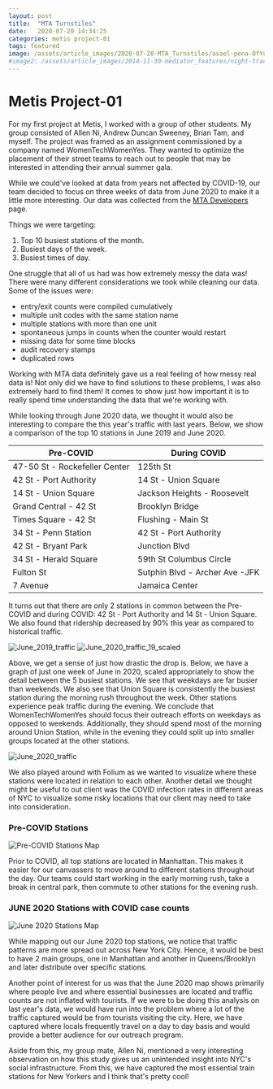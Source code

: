 ```yaml
---
layout: post
title:  "MTA Turnstiles"
date:   2020-07-20 14:34:25
categories: metis project-01
tags: featured
image: /assets/article_images/2020-07-20-MTA_Turnstiles/asael-pena-OfYuB4Aby1M-unsplash.jpg
#image2: /assets/article_images/2014-11-30-mediator_features/night-track-mobile.JPG
---
```

# Metis Project-01

For my first project at Metis, I worked with a group of other students. My group consisted of Allen Ni, Andrew Duncan Sweeney, Brian Tam, and myself. The project was framed as an assignment commissioned by a company named WomenTechWomenYes. They wanted to optimize the placement of their street teams to reach out to people that may be interested in attending their annual summer gala.  

While we could've looked at data from years not affected by COVID-19, our team decided to focus on three weeks of data from June 2020 to make it a little more interesting. Our data was collected from the [MTA Developers](http://web.mta.info/developers/turnstile.html) page.

Things we were targeting:
1. Top 10 busiest stations of the month.
2. Busiest days of the week.
3. Busiest times of day.

One struggle that all of us had was how extremely messy the data was! There were many different considerations we took while cleaning our data. Some of the issues were:

- entry/exit counts were compiled cumulatively
- multiple unit codes with the same station name
- multiple stations with more than one unit
- spontaneous jumps in counts when the counter would restart
- missing data for some time blocks
- audit recovery stamps
- duplicated rows

Working with MTA data definitely gave us a real feeling of how messy real data is! Not only did we have to find solutions to these problems, I was also extremely hard to find them! It comes to show just how important it is to really spend time understanding the data that we're working with.

While looking through June 2020 data, we thought it would also be interesting to compare the this year's traffic with last years. Below, we show a comparison of the top 10 stations in June 2019 and June 2020.

| Pre-COVID                         | During COVID                      |
|-----------------------------------|-----------------------------------|
| 47-50 St - Rockefeller Center     | 125th St                          |
| 42 St - Port Authority            | 14 St - Union Square              |
| 14 St - Union Square              | Jackson Heights - Roosevelt       |
| Grand Central - 42 St             | Brooklyn Bridge                   |
| Times Square - 42 St              | Flushing - Main St                |
| 34 St - Penn Station              | 42 St - Port Authority            |
| 42 St - Bryant Park               | Junction Blvd                     |
| 34 St - Herald Square             | 59th St Columbus Circle           |
| Fulton St                         | Sutphin Blvd - Archer Ave -JFK    |
| 7 Avenue                          | Jamaica Center                    |



It turns out that there are only 2 stations in common between the Pre-COVID and during COVID: 42 St - Port Authority and 14 St - Union Square. We also found that ridership decreased by 90% this year as compared to historical traffic.

![June_2019_traffic](/assets/article_images/2020-07-20-MTA_Turnstiles/0619_MTA_Traffic.png)
![June_2020_traffic_19_scaled](/assets/article_images/2020-07-20-MTA_Turnstiles/0620_MTA_Traffic_2019_scale.png)

Above, we get a sense of just how drastic the drop is.
Below, we have a graph of just one week of June in 2020, scaled appropriately to show the detail between the 5 busiest stations. We see that weekdays are far busier than weekends. We also see that Union Square is consistently the busiest station during the morning rush throughout the week. Other stations experience peak traffic during the evening. We conclude that WomenTechWomenYes should focus their outreach efforts on weekdays as opposed to weekends. Additionally, they should spend most of the morning around Union Station, while in the evening they could split up into smaller groups located at the other stations.

![June_2020_traffic](/assets/article_images/2020-07-20-MTA_Turnstiles/0619_MTA_Traffic.png)

We also played around with Folium as we wanted to visualize where these stations were located in relation to each other. Another detail we thought might be useful to out client was the COVID infection rates in different areas of NYC to visualize some risky locations that our client may need to take into consideration.

### Pre-COVID Stations
![Pre-COVID Stations Map](/assets/article_images/2020-07-20-MTA_Turnstiles/PreCovidMap.png)

Prior to COVID, all top stations are located in Manhattan.
This makes it easier for our canvassers to move around to different stations throughout the day. Our teams could start working in the early morning rush, take a break in central park, then commute to other stations for the evening rush.

### JUNE 2020 Stations with COVID case counts
![June 2020 Stations Map](/assets/article_images/2020-07-20-MTA_Turnstiles/june2020map.png)

While mapping out our June 2020 top stations, we notice that traffic patterns are more spread out across New York City. Hence, it would be best to have 2 main groups, one in Manhattan and another in Queens/Brooklyn and later distribute over specific stations.

Another point of interest for us was that the June 2020 map shows primarily where people live and where essential businesses are located and traffic counts are not inflated with tourists. If we were to be doing this analysis on last year's data, we would have run into the problem where a lot of the traffic captured would be from tourists visiting the city. Here, we have captured where locals frequently travel on a day to day basis and would provide a better audience for our outreach program.

Aside from this, my group mate, Allen Ni, mentioned a very interesting observation on how this study gives us an unintended insight into NYC's social infrastructure. From this, we have captured the most essential train stations for New Yorkers and I think that's pretty cool!
